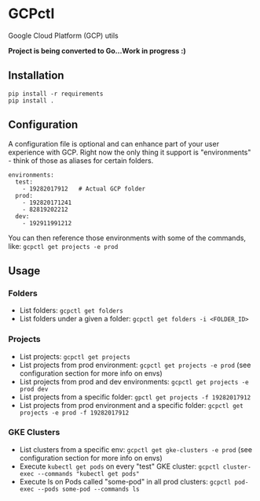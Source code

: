 # GCPctl

Google Cloud Platform (GCP) utils

**Project is being converted to Go...Work in progress :)**

## Installation

```
pip install -r requirements
pip install .
```

## Configuration

A configuration file is optional and can enhance part of your user experience with GCP.
Right now the only thing it support is "environments" - think of those as aliases for certain folders.

```
environments:
  test:
    - 19282017912   # Actual GCP folder
  prod:
    - 192820171241
    - 82819202212
  dev:
    - 192911991212
```

You can then reference those environments with some of the commands, like: `gcpctl get projects -e prod`

## Usage

### Folders

* List folders: `gcpctl get folders`
* List folders under a given a folder: `gcpctl get folders -i <FOLDER_ID>`

### Projects

* List projects: `gcpctl get projects`
* List projects from prod environment: `gcpctl get projects -e prod` (see configuration section for more info on envs)
* List projects from prod and dev environments: `gcpctl get projects -e prod dev`
* List projects from a specific folder: `gpctl get projects -f 19282017912`
* List projects from prod environment and a specific folder: `gcpctl get projects -e prod -f 19282017912`

### GKE Clusters

* List clusters from a specific env: `gcpctl get gke-clusters -e prod` (see configuration section for more info on envs)
* Execute `kubectl get pods` on every "test" GKE cluster: `gcpctl cluster-exec --commands "kubectl get pods"`
* Execute ls on Pods called "some-pod" in all prod clusters: `gcpctl pod-exec --pods some-pod --commands ls`

